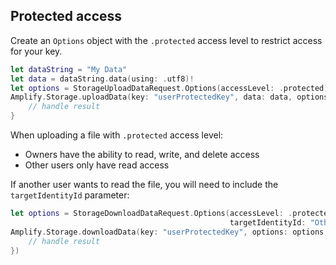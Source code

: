 ## Protected access

Create an `Options` object with the `.protected` access level to restrict access for your key.

```swift
let dataString = "My Data"
let data = dataString.data(using: .utf8)!
let options = StorageUploadDataRequest.Options(accessLevel: .protected)
Amplify.Storage.uploadData(key: "userProtectedKey", data: data, options: options) { (event) in
    // handle result
}
```

When uploading a file with `.protected` access level:
* Owners have the ability to read, write, and delete access
* Other users only have read access

If another user wants to read the file, you will need to include the `targetIdentityId` parameter:

```swift
let options = StorageDownloadDataRequest.Options(accessLevel: .protected,
                                                 targetIdentityId: "OtherUserIdentityId")
Amplify.Storage.downloadData(key: "userProtectedKey", options: options, listener: { (event) in
    // handle result
})
```
